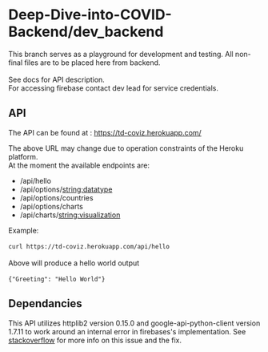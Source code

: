 # Deep-Dive-into-COVID-Backend/dev_backend
This branch serves as a playground for development and testing. All non-final files are to be placed here from
backend.<br /> <br />
See docs for API description. <br />
For accessing firebase contact dev lead for service credentials. <br />
## API 

The API can be found at : https://td-coviz.herokuapp.com/ <br />

The above URL may change due to operation constraints of the Heroku platform.<br />
At the moment the available endpoints are:
* /api/hello
* /api/options/<string:datatype>
* /api/options/countries
* /api/options/charts
* /api/charts/<string:visualization>


Example:<br /><br />
`curl https://td-coviz.herokuapp.com/api/hello`<br /><br />
Above will produce a hello world output <br /><br />
`{"Greeting": "Hello World"}`



## Dependancies

This API utilizes httplib2 version 0.15.0 and google-api-python-client version 1.7.11 to work around an internal error in firebases's implementation.
See <a href="https://stackoverflow.com/questions/59815620/gcloud-upload-httplib2-redirectmissinglocation-redirected-but-the-response-is-m">stackoverflow</a> for more info on this issue and the fix.

 
